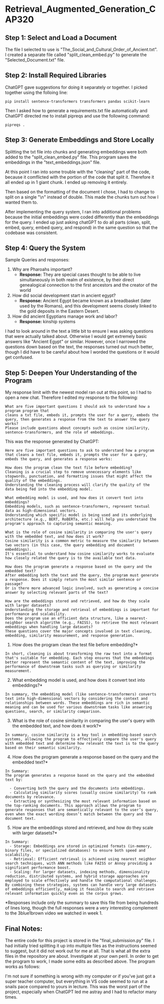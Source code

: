 # Retrieval_Augmented_Generation_CAP320

## Step 1: Select and Load a Document
The file I selected to use is "The_Social_and_Cultural_Order_of_Ancient.txt".
I created a separate file called "split_clean_embed.py" to generate the "Selected_Document.txt" file.

## Step 2: Install Required Libraries
ChatGPT gave suggestions for doing it separately or together. I picked together using the folloing line:

```pip install sentence-transformers transformers pandas scikit-learn```

Then I asked how to generate a requirements.txt file automatically and ChatGPT directed me to install pipreqs and use the following command:

```pipreqs .```

## Step 3: Generate Embeddings and Store Locally
Splitting the txt file into chunks and generating embeddings were both added to the "split_clean_embed.py" file.
This program saves the embeddings in the "text_embeddings.json" file.

At this point I ran into some trouble with the "cleaning" part of the code, because it comflicted with the portion of the code that split it. Therefore it all ended up in 1 giant chunk. I ended up removing it entirely.

Then based on the formatting of the document I chose, I had to change to split on a single "\n" instead of double. This made the chunks turn out how I wanted them to.

After implementing the query system, I ran into additional problems because the initial embeddings were coded differently than the embeddings for the query. I ended up just asking chatGPT to do all parts (clean, split, embed, query, embed query, and respond) in the same question so that the codebase was consistent.

## Step 4: Query the System
Sample Queries and responses:
1. Why are Pharoahs important?
   - **Response:** They are special cases thought to be able to live simultaneously in both realm of existence, by their direct genealogical connection to the first ancestors and the creator of the world
3. How did social development start in ancient egypt?
   - **Response:** Ancient Egypt became known as a breadbasket (later used by the Romans), and this development seems closely linked to the gold deposits in the Eastern Desert.
4. How did ancient Egyptians manage work and labor?
   - **Response:** kinship systems

I had to look around in the text a little bit to ensure I was asking questions that were actually talked about. Otherwise I would get extremely basic answers like "Ancient Egypt" or similar. However, once I narrowed the questions down based on the text, the responses turned out much better, though I did have to be careful about how I worded the questions or it would get confused.


## Step 5: Deepen Your Understanding of the Program
My response limit with the newest model ran out at this point, so I had to open a new chat. Therefore I edited my response to the following:
```
What are five important questions I should ask to understand how a program program that
cleans a txt file, embeds it, prompts the user for a query, embeds the query, then generates a response from the text to answer the query works?
Please include questions about concepts such as cosine similarity, sentence-transformers, and the role of embeddings.
```

This was the response generated by ChatGPT:
```
Here are five important questions to ask to understand how a program that cleans a text file, embeds it, prompts the user for a query, embeds the query, and generates a response works:

How does the program clean the text file before embedding?
Cleaning is a crucial step to remove unnecessary elements like stopwords, punctuation, and formatting issues that might affect the quality of the embeddings.
Understanding the cleaning process will clarify the quality of the data being fed into the embedding model.

What embedding model is used, and how does it convert text into embeddings?
Embedding models, such as sentence-transformers, represent textual data as high-dimensional vectors.
Understanding which specific model is being used and its underlying architecture (e.g., BERT, RoBERTa, etc.) will help you understand the program's approach to capturing semantic meaning.

What is the role of cosine similarity in comparing the user's query with the embedded text, and how does it work?
Cosine similarity is a common metric to measure the similarity between two vectors (in this case, the query embedding and document embeddings).
It's essential to understand how cosine similarity works to evaluate how closely related the query is to the available text data.

How does the program generate a response based on the query and the embedded text?
After embedding both the text and the query, the program must generate a response. Does it simply return the most similar sentence or passage?
Or is there more advanced logic involved, such as generating a concise answer by selecting relevant parts of the text?

How are the embeddings stored and retrieved, and how do they scale with larger datasets?
Understanding the storage and retrieval of embeddings is important for performance and scalability.
Does the program use an efficient data structure, like a nearest-neighbor search algorithm (e.g., FAISS), to retrieve the most relevant embeddings when handling large datasets?
These questions cover the major concepts involved in text cleaning, embedding, similarity measurement, and response generation.
```

1. How does the program clean the test file before embedding?*
```
In short, cleaning is about transforming the raw text into a format that's suitable for embedding. Each step ensures that the embeddings better represent the semantic content of the text, improving the performance of downstream tasks such as querying or similarity measurement.
```

2. What embedding model is used, and how does it convert text into embeddings?*
```
In summary, the embedding model (like sentence-transformers) converts text into high-dimensional vectors by considering the context and relationships between words. These embeddings are rich in semantic meaning and can be used for various downstream tasks like answering questions, search, or similarity comparison.
```

3. What is the role of cosine similarity in comparing the user's query with the embedded text, and how does it work?*
```
In summary, cosine similarity is a key tool in embedding-based search systems, allowing the program to effectively compare the user's query with embedded text and determine how relevant the text is to the query based on their semantic similarity.
```

4. How does the program generate a response based on the query and the embedded text?*
```
In Summary:
The program generates a response based on the query and the embedded text by:

  - Converting both the query and the documents into embeddings.
  - Calculating similarity scores (usually cosine similarity) to rank documents by relevance.
  - Extracting or synthesizing the most relevant information based on the top-ranking documents. This approach allows the program to generate responses that are semantically relevant to the user’s query, even when the exact wording doesn’t match between the query and the document text.
```

5. How are the embeddings stored and retrieved, and how do they scale with larger datasets?*
```
In Summary:
  - Storage: Embeddings are stored in optimized formats (in-memory, binary files, or specialized databases) to ensure both speed and scalability.
  - Retrieval: Efficient retrieval is achieved using nearest neighbor search techniques, with ANN methods like FAISS or Annoy providing a significant performance boost.
  - Scaling: For larger datasets, indexing methods, dimensionality reduction, distributed systems, and hybrid storage approaches are employed to scale effectively and handle the computational challenges.
By combining these strategies, systems can handle very large datasets of embeddings efficiently, making it feasible to search and retrieve relevant information quickly even as the corpus grows.
```

*Responses include only the summary to save this file from being hundreds of lines long, though the full responses were a very interesting complement to the 3blue1brown video we watched in week 1.

## Final Notes:
The entire code for this project is stored in the "final_submission.py" file. I had initially tried splitting it up into multiple files as the instructions seemed to suggest, but it did not work out for me at all. That is what all the extra files in the repository are about. Investigate at your own peril. In order to get the program to work, I made some edits as described above. The program works as follows:

I'm not sure if something is wrong with my computer or if you've just got a super teacher computer, but everything in VS code seemed to run at a snails pace compared to yours in lecture. This was the worst part of the project, especially when ChatGPT led me astray and I had to refactor many times.
